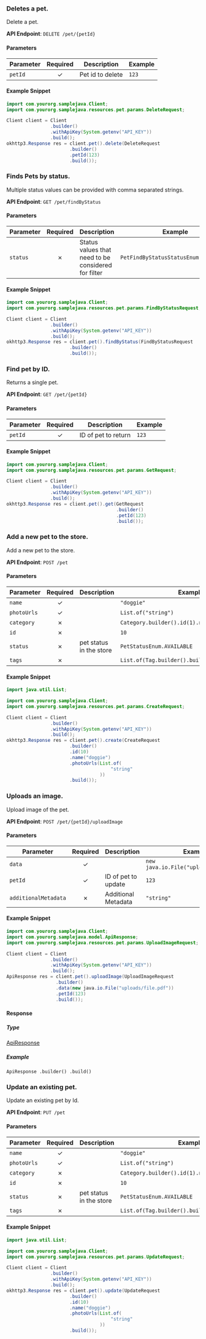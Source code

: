 
### Deletes a pet. <a name="delete"></a>

Delete a pet.

**API Endpoint**: `DELETE /pet/{petId}`

#### Parameters

| Parameter | Required | Description | Example |
|-----------|:--------:|-------------|--------|
| `petId` | ✓ | Pet id to delete | `123` |

#### Example Snippet

```java
import com.yourorg.samplejava.Client;
import com.yourorg.samplejava.resources.pet.params.DeleteRequest;

Client client = Client
                .builder()
                .withApiKey(System.getenv("API_KEY"))
                .build();
okhttp3.Response res = client.pet().delete(DeleteRequest
                       .builder()
                       .petId(123)
                       .build());
```

### Finds Pets by status. <a name="find_by_status"></a>

Multiple status values can be provided with comma separated strings.

**API Endpoint**: `GET /pet/findByStatus`

#### Parameters

| Parameter | Required | Description | Example |
|-----------|:--------:|-------------|--------|
| `status` | ✗ | Status values that need to be considered for filter | `PetFindByStatusStatusEnum.AVAILABLE` |

#### Example Snippet

```java
import com.yourorg.samplejava.Client;
import com.yourorg.samplejava.resources.pet.params.FindByStatusRequest;

Client client = Client
                .builder()
                .withApiKey(System.getenv("API_KEY"))
                .build();
okhttp3.Response res = client.pet().findByStatus(FindByStatusRequest
                       .builder()
                       .build());
```

### Find pet by ID. <a name="get"></a>

Returns a single pet.

**API Endpoint**: `GET /pet/{petId}`

#### Parameters

| Parameter | Required | Description | Example |
|-----------|:--------:|-------------|--------|
| `petId` | ✓ | ID of pet to return | `123` |

#### Example Snippet

```java
import com.yourorg.samplejava.Client;
import com.yourorg.samplejava.resources.pet.params.GetRequest;

Client client = Client
                .builder()
                .withApiKey(System.getenv("API_KEY"))
                .build();
okhttp3.Response res = client.pet().get(GetRequest
                                        .builder()
                                        .petId(123)
                                        .build());
```

### Add a new pet to the store. <a name="create"></a>

Add a new pet to the store.

**API Endpoint**: `POST /pet`

#### Parameters

| Parameter | Required | Description | Example |
|-----------|:--------:|-------------|--------|
| `name` | ✓ |  | `"doggie"` |
| `photoUrls` | ✓ |  | `List.of("string")` |
| `category` | ✗ |  | `Category.builder().id(1).name("Dogs").build()` |
| `id` | ✗ |  | `10` |
| `status` | ✗ | pet status in the store | `PetStatusEnum.AVAILABLE` |
| `tags` | ✗ |  | `List.of(Tag.builder().build())` |

#### Example Snippet

```java
import java.util.List;

import com.yourorg.samplejava.Client;
import com.yourorg.samplejava.resources.pet.params.CreateRequest;

Client client = Client
                .builder()
                .withApiKey(System.getenv("API_KEY"))
                .build();
okhttp3.Response res = client.pet().create(CreateRequest
                       .builder()
                       .id(10)
                       .name("doggie")
                       .photoUrls(List.of(
                                      "string"
                                  ))
                       .build());
```

### Uploads an image. <a name="upload_image"></a>

Upload image of the pet.

**API Endpoint**: `POST /pet/{petId}/uploadImage`

#### Parameters

| Parameter | Required | Description | Example |
|-----------|:--------:|-------------|--------|
| `data` | ✓ |  | `new java.io.File("uploads/file.pdf")` |
| `petId` | ✓ | ID of pet to update | `123` |
| `additionalMetadata` | ✗ | Additional Metadata | `"string"` |

#### Example Snippet

```java
import com.yourorg.samplejava.Client;
import com.yourorg.samplejava.model.ApiResponse;
import com.yourorg.samplejava.resources.pet.params.UploadImageRequest;

Client client = Client
                .builder()
                .withApiKey(System.getenv("API_KEY"))
                .build();
ApiResponse res = client.pet().uploadImage(UploadImageRequest
                  .builder()
                  .data(new java.io.File("uploads/file.pdf"))
                  .petId(123)
                  .build());
```

#### Response

##### Type
[ApiResponse](/src/main/java/com/yourorg/samplejava/model/ApiResponse.java)

##### Example
`ApiResponse
.builder()
.build()`

### Update an existing pet. <a name="update"></a>

Update an existing pet by Id.

**API Endpoint**: `PUT /pet`

#### Parameters

| Parameter | Required | Description | Example |
|-----------|:--------:|-------------|--------|
| `name` | ✓ |  | `"doggie"` |
| `photoUrls` | ✓ |  | `List.of("string")` |
| `category` | ✗ |  | `Category.builder().id(1).name("Dogs").build()` |
| `id` | ✗ |  | `10` |
| `status` | ✗ | pet status in the store | `PetStatusEnum.AVAILABLE` |
| `tags` | ✗ |  | `List.of(Tag.builder().build())` |

#### Example Snippet

```java
import java.util.List;

import com.yourorg.samplejava.Client;
import com.yourorg.samplejava.resources.pet.params.UpdateRequest;

Client client = Client
                .builder()
                .withApiKey(System.getenv("API_KEY"))
                .build();
okhttp3.Response res = client.pet().update(UpdateRequest
                       .builder()
                       .id(10)
                       .name("doggie")
                       .photoUrls(List.of(
                                      "string"
                                  ))
                       .build());
```
